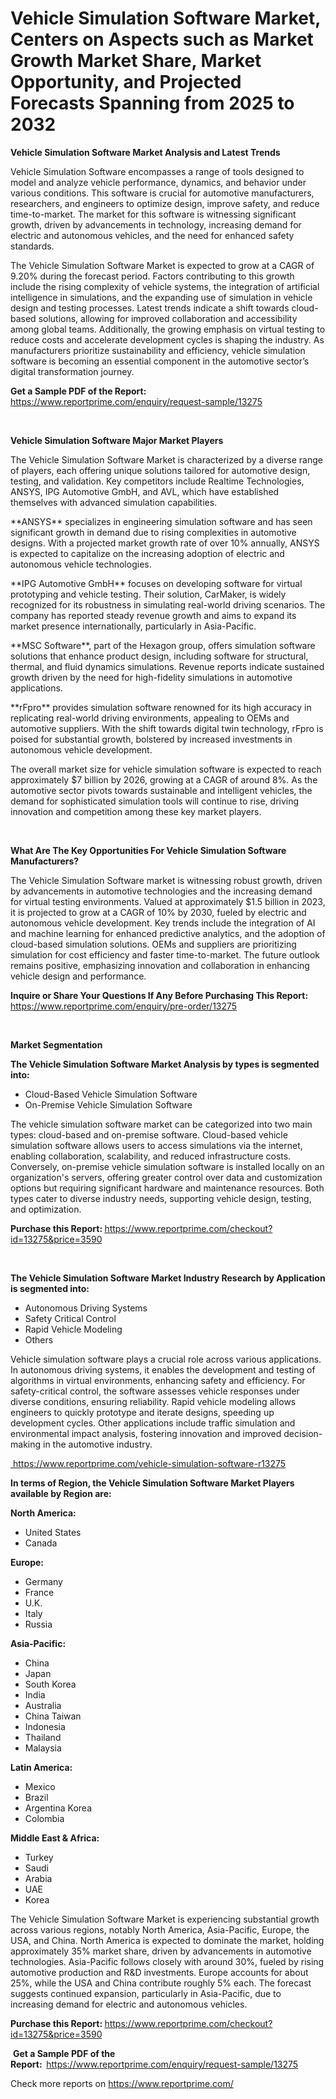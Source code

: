 <p><h1>Vehicle Simulation Software Market, Centers on Aspects such as Market Growth Market Share, Market Opportunity, and Projected Forecasts Spanning from 2025 to 2032</h1></p><p><strong>Vehicle Simulation Software Market Analysis and Latest Trends</strong></p>
<p><p>Vehicle Simulation Software encompasses a range of tools designed to model and analyze vehicle performance, dynamics, and behavior under various conditions. This software is crucial for automotive manufacturers, researchers, and engineers to optimize design, improve safety, and reduce time-to-market. The market for this software is witnessing significant growth, driven by advancements in technology, increasing demand for electric and autonomous vehicles, and the need for enhanced safety standards.</p><p>The Vehicle Simulation Software Market is expected to grow at a CAGR of 9.20% during the forecast period. Factors contributing to this growth include the rising complexity of vehicle systems, the integration of artificial intelligence in simulations, and the expanding use of simulation in vehicle design and testing processes. Latest trends indicate a shift towards cloud-based solutions, allowing for improved collaboration and accessibility among global teams. Additionally, the growing emphasis on virtual testing to reduce costs and accelerate development cycles is shaping the industry. As manufacturers prioritize sustainability and efficiency, vehicle simulation software is becoming an essential component in the automotive sector’s digital transformation journey.</p></p>
<p><strong>Get a Sample PDF of the Report:&nbsp;</strong> <a href="https://www.reportprime.com/enquiry/request-sample/13275?utm_campaign=3345&utm_medium=2&utm_source=Github&utm_content=ia&utm_term=20032025&utm_id=vehicle-simulation-software">https://www.reportprime.com/enquiry/request-sample/13275</a></p>
<p>&nbsp;</p>
<p><strong>Vehicle Simulation Software Major Market Players</strong></p>
<p><p>The Vehicle Simulation Software Market is characterized by a diverse range of players, each offering unique solutions tailored for automotive design, testing, and validation. Key competitors include Realtime Technologies, ANSYS, IPG Automotive GmbH, and AVL, which have established themselves with advanced simulation capabilities.</p><p>**ANSYS** specializes in engineering simulation software and has seen significant growth in demand due to rising complexities in automotive designs. With a projected market growth rate of over 10% annually, ANSYS is expected to capitalize on the increasing adoption of electric and autonomous vehicle technologies.</p><p>**IPG Automotive GmbH** focuses on developing software for virtual prototyping and vehicle testing. Their solution, CarMaker, is widely recognized for its robustness in simulating real-world driving scenarios. The company has reported steady revenue growth and aims to expand its market presence internationally, particularly in Asia-Pacific.</p><p>**MSC Software**, part of the Hexagon group, offers simulation software solutions that enhance product design, including software for structural, thermal, and fluid dynamics simulations. Revenue reports indicate sustained growth driven by the need for high-fidelity simulations in automotive applications.</p><p>**rFpro** provides simulation software renowned for its high accuracy in replicating real-world driving environments, appealing to OEMs and automotive suppliers. With the shift towards digital twin technology, rFpro is poised for substantial growth, bolstered by increased investments in autonomous vehicle development.</p><p>The overall market size for vehicle simulation software is expected to reach approximately $7 billion by 2026, growing at a CAGR of around 8%. As the automotive sector pivots towards sustainable and intelligent vehicles, the demand for sophisticated simulation tools will continue to rise, driving innovation and competition among these key market players.</p></p>
<p>&nbsp;</p>
<p><strong>What Are The Key Opportunities For Vehicle Simulation Software Manufacturers?</strong></p>
<p><p>The Vehicle Simulation Software market is witnessing robust growth, driven by advancements in automotive technologies and the increasing demand for virtual testing environments. Valued at approximately $1.5 billion in 2023, it is projected to grow at a CAGR of 10% by 2030, fueled by electric and autonomous vehicle development. Key trends include the integration of AI and machine learning for enhanced predictive analytics, and the adoption of cloud-based simulation solutions. OEMs and suppliers are prioritizing simulation for cost efficiency and faster time-to-market. The future outlook remains positive, emphasizing innovation and collaboration in enhancing vehicle design and performance.</p></p>
<p><strong>Inquire or Share Your Questions If Any Before Purchasing This Report:</strong> <a href="https://www.reportprime.com/enquiry/pre-order/13275?utm_campaign=3345&utm_medium=2&utm_source=Github&utm_content=ia&utm_term=20032025&utm_id=vehicle-simulation-software">https://www.reportprime.com/enquiry/pre-order/13275</a></p>
<p>&nbsp;</p>
<p><strong>Market Segmentation</strong></p>
<p><strong>The Vehicle Simulation Software Market Analysis by types is segmented into:</strong></p>
<p><ul><li>Cloud-Based Vehicle Simulation Software</li><li>On-Premise Vehicle Simulation Software</li></ul></p>
<p><p>The vehicle simulation software market can be categorized into two main types: cloud-based and on-premise software. Cloud-based vehicle simulation software allows users to access simulations via the internet, enabling collaboration, scalability, and reduced infrastructure costs. Conversely, on-premise vehicle simulation software is installed locally on an organization's servers, offering greater control over data and customization options but requiring significant hardware and maintenance resources. Both types cater to diverse industry needs, supporting vehicle design, testing, and optimization.</p></p>
<p><strong>Purchase this Report:&nbsp;</strong><a href="https://www.reportprime.com/checkout?id=13275&price=3590&utm_campaign=3345&utm_medium=2&utm_source=Github&utm_content=ia&utm_term=20032025&utm_id=vehicle-simulation-software">https://www.reportprime.com/checkout?id=13275&price=3590</a></p>
<p>&nbsp;</p>
<p><strong>The Vehicle Simulation Software Market Industry Research by Application is segmented into:</strong></p>
<p><ul><li>Autonomous Driving Systems</li><li>Safety Critical Control</li><li>Rapid Vehicle Modeling</li><li>Others</li></ul></p>
<p><p>Vehicle simulation software plays a crucial role across various applications. In autonomous driving systems, it enables the development and testing of algorithms in virtual environments, enhancing safety and efficiency. For safety-critical control, the software assesses vehicle responses under diverse conditions, ensuring reliability. Rapid vehicle modeling allows engineers to quickly prototype and iterate designs, speeding up development cycles. Other applications include traffic simulation and environmental impact analysis, fostering innovation and improved decision-making in the automotive industry.</p></p>
<p><a href="https://www.reportprime.com/vehicle-simulation-software-r13275?utm_campaign=3345&utm_medium=2&utm_source=Github&utm_content=ia&utm_term=20032025&utm_id=vehicle-simulation-software">&nbsp;https://www.reportprime.com/vehicle-simulation-software-r13275</a></p>
<p><strong>In terms of Region, the Vehicle Simulation Software Market Players available by Region are:</strong></p>
<p>
    <p> <strong> North America: </strong>
        <ul>
            <li>United States</li>
            <li>Canada</li>
        </ul>
        </p> 
    <p> <strong> Europe: </strong>
        <ul>
            <li>Germany</li>
            <li>France</li>
            <li>U.K.</li>
            <li>Italy</li>
            <li>Russia</li>
        </ul>
        </p> 
    <p> <strong> Asia-Pacific: </strong>
        <ul>
            <li>China</li>
            <li>Japan</li>
            <li>South Korea</li>
            <li>India</li>
            <li>Australia</li>
            <li>China Taiwan</li>
            <li>Indonesia</li>
            <li>Thailand</li>
            <li>Malaysia</li>
        </ul>
        </p> 
    <p> <strong> Latin America: </strong>
        <ul>
            <li>Mexico</li>
            <li>Brazil</li>
            <li>Argentina Korea</li>
            <li>Colombia</li>
        </ul>
        </p> 
    <p> <strong> Middle East & Africa: </strong>
        <ul>
            <li>Turkey</li>
            <li>Saudi</li>
            <li>Arabia</li>
            <li>UAE</li>
            <li>Korea</li>
        </ul>
    </p>
    </p>
<p><p>The Vehicle Simulation Software Market is experiencing substantial growth across various regions, notably North America, Asia-Pacific, Europe, the USA, and China. North America is expected to dominate the market, holding approximately 35% market share, driven by advancements in automotive technologies. Asia-Pacific follows closely with around 30%, fueled by rising automotive production and R&D investments. Europe accounts for about 25%, while the USA and China contribute roughly 5% each. The forecast suggests continued expansion, particularly in Asia-Pacific, due to increasing demand for electric and autonomous vehicles.</p></p>
<p><strong>Purchase this Report: </strong><a href="https://www.reportprime.com/checkout?id=13275&price=3590&utm_campaign=3345&utm_medium=2&utm_source=Github&utm_content=ia&utm_term=20032025&utm_id=vehicle-simulation-software">https://www.reportprime.com/checkout?id=13275&price=3590</a></p>
<p>&nbsp;<strong>Get a Sample PDF of the Report:&nbsp;&nbsp;</strong><a href="https://www.reportprime.com/enquiry/request-sample/13275?utm_campaign=3345&utm_medium=2&utm_source=Github&utm_content=ia&utm_term=20032025&utm_id=vehicle-simulation-software">https://www.reportprime.com/enquiry/request-sample/13275</a></p>
<p><strong></strong></p>
<p>Check more reports on <a href="https://www.reportprime.com/?utm_campaign=3345&utm_medium=2&utm_source=Github&utm_content=ia&utm_term=20032025&utm_id=vehicle-simulation-software">https://www.reportprime.com/</a></p>